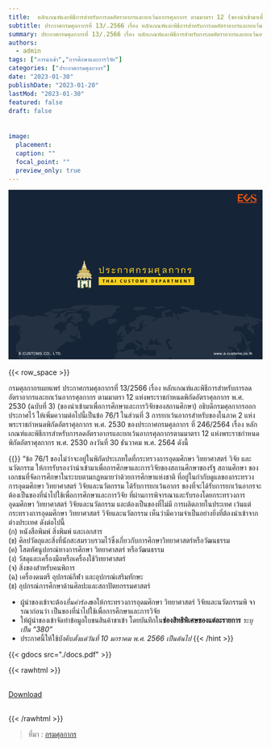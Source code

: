 ```yaml
---
title: 	หลักเกณฑ์และพิธีการสำหรับการลดอัตราอากรและยกเว้นอากรศุลกากร ตามมาตรา 12 (ของนําเข้ามาเพื่อการศึกษาและการวิจัยของสถานศึกษา)
subtitle: ประกาศกรมศุลกากรที่ 13/.2566 เรื่อง หลักเกณฑ์และพิธีการสำหรับการลดอัตราอากรและยกเว้นอากรศุลกากร ตามมาตรา 12 แห่งพระราชกำหนดพิกัดอัตราศุลกากร พ.ศ. 2530 (ฉบับที่ 3) (ของนําเข้ามาเพื่อการศึกษาและการวิจัยของสถานศึกษา)
summary: ประกาศกรมศุลกากรที่ 13/.2566 เรื่อง หลักเกณฑ์และพิธีการสำหรับการลดอัตราอากรและยกเว้นอากรศุลกากร ตามมาตรา 12 แห่งพระราชกำหนดพิกัดอัตราศุลกากร พ.ศ. 2530 (ฉบับที่ 3) 
authors:
  - admin
tags: ["การนำเข้า","การศึกษาและการวิจัย"]
categories: ["ประกาศกรมศุลกากร"]
date: "2023-01-30"
publishDate: "2023-01-20"
lastMod: "2023-01-30"
featured: false
draft: false


image:
  placement:
  caption: ""
  focal_point: ""
  preview_only: true
---
```


![](featured.png)

{{< row_space >}}

กรมศุลกากรเผยแพร่ ประกาศกรมศุลกากรที่ 13/2566 เรื่อง หลักเกณฑ์และพิธีการสำหรับการลดอัตราอากรและยกเว้นอากรศุลกากร ตามมาตรา 12 แห่งพระราชกำหนดพิกัดอัตราศุลกากร พ.ศ. 2530 (ฉบับที่ 3) (ของนําเข้ามาเพื่อการศึกษาและการวิจัยของสถานศึกษา) อธิบดีกรมศุลกากรออกประกาศไว้ ให้เพิ่มความต่อไปนี้เป็นข้อ 76/1 ในส่วนที่ 3 การยกเว้นอากรสำหรับของในภาค 2 แห่งพระราชกำหนดพิกัดอัตราศุลกากร พ.ศ. 2530 ของประกาศกรมศุลกากร ที่ 246/2564 เรื่อง หลักเกณฑ์และพิธีการสำหรับการลดอัตราอากรและยกเว้นอากรศุลกากรตามมาตรา 12 แห่งพระราชกำหนด พิกัดอัตราศุลกากร พ.ศ. 2530 ลงวันที่ 30 ธันวาคม พ.ศ. 2564 ดังนี้

{{<hint info>}}
“ข้อ 76/1 ของไม่ว่าจะอยู่ในพิกัดประเภทใดที่กระทรวงการอุดมศึกษา วิทยาศาสตร์ วิจัย และนวัตกรรม ให้การรับรองว่านําเข้ามาเพื่อการศึกษาและการวิจัยของสถานศึกษาของรัฐ สถานศึกษา ของเอกชนที่จัดการศึกษาในระบบตามกฎหมายว่าด้วยการศึกษาแห่งชาติ ที่อยู่ในกำกับดูแลของกระทรวง การอุดมศึกษา วิทยาศาสตร์ วิจัยและนวัตกรรม ได้รับการยกเว้นอากร
ของที่จะได้รับการยกเว้นอากรจะต้องเป็นของที่นําไปใช้เพื่อการศึกษาและการวิจัย ที่ผ่านการพิจารณาและรับรองโดยกระทรวงการอุดมศึกษา วิทยาศาสตร์ วิจัยและนวัตกรรม และต้องเป็นของที่ไม่มี การผลิตภายในประเทศ เว้นแต่กระทรวงการอุดมศึกษา วิทยาศาสตร์ วิจัยและนวัตกรรม เห็นว่ามีความจําเป็นอย่างยิ่งที่ต้องนําเข้าจากต่างประเทศ ดังต่อไปนี้  
(ก) หนังสือพิมพ์ สิ่งพิมพ์ และเอกสาร   
(ข) ศิลปวัตถุและสิ่งที่นักสะสมรวบรวมไว้ซึ่งเกี่ยวกับการศึกษาวิทยาศาสตร์หรือวัฒนธรรม  
(ค) โสตทัศนูปกรณ์ทางการศึกษา วิทยาศาสตร์ หรือวัฒนธรรม  
(ง) วัสดุและเครื่องมือหรือเครื่องใช้วิทยาศาสตร์          
(จ) สิ่งของสำหรับคนพิการ  
(ฉ) เครื่องดนตรี อุปกรณ์กีฬา และอุปกรณ์เสริมทักษะ  
(ช) อุปกรณ์การศึกษาด้านศิลปะและสถาปัตยกรรมศาสตร์  

-	ผู้นําของเข้าจะต้อง*ยื่นคําร้อง*ขอให้กระทรวงการอุดมศึกษา วิทยาศาสตร์ วิจัยและนวัตกรรมพิ จารณาก่อนว่า เป็นของที่นําไปใช้เพื่อการศึกษาและการวิจัย 
-	ให้ผู้นําของเข้าจัดทำข้อมูลใบขนสินค้าขาเข้า โดยบันทึกใน**ช่องสิทธิพิเศษของแต่ละรายการ** *ระบุเป็น “380”*
-	ประกาศนี้ให้ใช้บังคับ*ตั้งแต่วันที่ 10 มกราคม พ.ศ. 2566 เป็นต้นไป*
{{< /hint >}}

{{< gdocs src="./docs.pdf" >}}


{{< rawhtml >}}
<br>

<br>
<div class="article-tags">
<a class="badge badge-danger" href="./docs.pdf" target="_blank" id="download_files_new">Download</a>

</div>
<br>

{{< /rawhtml >}}

> ที่มา : [กรมศุลกากร](https://www.customs.go.th/cont_strc_download_with_docno_date.php?lang=th&top_menu=menu_homepage&current_id=142329324149505f4c464b4a464a4f)
